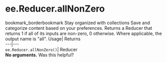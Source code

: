  
#  ee.Reducer.allNonZero 
bookmark_borderbookmark Stay organized with collections  Save and categorize content based on your preferences.
Returns a Reducer that returns 1 if all of its inputs are non-zero, 0 otherwise. Where applicable, the output name is "all". 
Usage| Returns  
---|---  
`ee.Reducer.allNonZero()`| Reducer  
**No arguments.**
Was this helpful?
